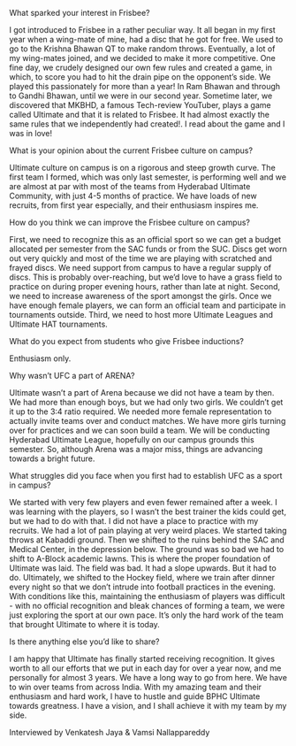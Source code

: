 
What sparked your interest in Frisbee?


I got introduced to Frisbee in a rather peculiar way. It all began in
 my first year when a wing-mate of mine, had a disc that he got for
free. We used to go to the Krishna Bhawan QT to make random throws.
Eventually, a lot of my wing-mates joined, and we decided to make it
more competitive. One fine day, we crudely designed our own few rules
and created a game, in which, to score you had to hit the drain pipe on
the opponent’s side. We played this passionately for more than a year!
In Ram Bhawan and through to Gandhi Bhawan, until we were in our second
year. Sometime later, we discovered that MKBHD, a famous Tech-review
YouTuber, plays a game called Ultimate and that it is related to
Frisbee. It had almost exactly the same rules that we independently had
created!. I read about the game and I was in love!





What is your opinion about the current Frisbee culture on campus?


Ultimate culture on campus is on a rigorous and steep growth curve.
The first team I formed, which was only last semester, is performing
well and we are almost at par with most of the teams from Hyderabad
Ultimate Community, with just 4-5 months of practice. We have loads of
new recruits, from first year especially, and their enthusiasm inspires
me.





How do you think we can improve the Frisbee culture on campus?


First, we need to recognize this as an official sport so we can get a
 budget allocated per semester from the SAC funds or from the SUC. Discs
 get worn out very quickly and most of the time we are playing with
scratched and frayed discs. We need support from campus to have a
regular supply of discs. This is probably over-reaching, but we’d love
to have a grass field to practice on during proper evening hours, rather
 than late at night. Second, we need to increase awareness of the sport
amongst the girls. Once we have enough female players, we can form an
official team and participate in tournaments outside. Third, we need to
host more Ultimate Leagues and Ultimate HAT tournaments.





What do you expect from students who give Frisbee inductions?


Enthusiasm only.





Why wasn’t UFC a part of ARENA?


Ultimate wasn’t a part of Arena because we did not have a team by
then. We had more than enough boys, but we had only two girls. We
couldn’t get it up to the 3:4 ratio required. We needed more female
representation to actually invite teams over and conduct matches. We
have more girls turning over for practices and we can soon build a team.
 We will be conducting Hyderabad Ultimate League, hopefully on our
campus grounds this semester. So, although Arena was a major miss,
things are advancing towards a bright future.





What struggles did you face when you first had to establish UFC as a sport in campus?


We started with very few players and even fewer remained after a
week. I was learning with the players, so I wasn’t the best trainer the
kids could get, but we had to do with that. I did not have a place to
practice with my recruits. We had a lot of pain playing at very weird
places. We started taking throws at Kabaddi ground. Then we shifted to
the ruins behind the SAC and Medical Center, in the depression below.
The ground was so bad we had to shift to A-Block academic lawns. This is
 where the proper foundation of Ultimate was laid. The field was bad. It
 had a slope upwards. But it had to do. Ultimately, we shifted to the
Hockey field, where we train after dinner every night so that we don’t
intrude into football practices in the evening. With conditions like
this, maintaining the enthusiasm of players was difficult - with no
official recognition and bleak chances of forming a team, we were just
exploring the sport at our own pace. It’s only the hard work of the team
 that brought Ultimate to where it is today.





Is there anything else you’d like to share?


I am happy that Ultimate has finally started receiving recognition.
It gives worth to all our efforts that we put in each day for over a
year now, and me personally for almost 3 years. We have a long way to go
 from here. We have to win over teams from across India. With my amazing
 team and their enthusiasm and hard work, I have to hustle and guide
BPHC Ultimate towards greatness. I have a vision, and I shall achieve it
 with my team by my side.


Interviewed by Venkatesh Jaya &amp; Vamsi Nallappareddy

